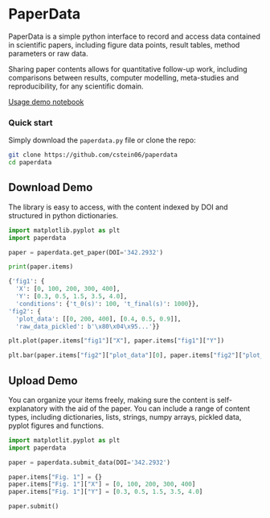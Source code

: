 # PaperData

PaperData is a simple python interface to record and access data contained in scientific papers, including figure data points, result tables, method parameters or raw data. 

Sharing paper contents allows for quantitative follow-up work, including comparisons between results, computer modelling, meta-studies and reproducibility, for any scientific domain.  

[Usage demo notebook](https://colab.research.google.com/drive/1ekgu4QaY-OXwAiqG27GqWnB7V1N3QeQh?usp=sharing)

### Quick start

Simply download the `paperdata.py` file or clone the repo:
```bash
git clone https://github.com/cstein06/paperdata
cd paperdata
```

## Download Demo

The library is easy to access, with the content indexed by DOI and structured in python dictionaries.

```python
import matplotlib.pyplot as plt
import paperdata

paper = paperdata.get_paper(DOI='342.2932')

print(paper.items)

{'fig1': {
  'X': [0, 100, 200, 300, 400],
  'Y': [0.3, 0.5, 1.5, 3.5, 4.0],
  'conditions': {'t_0(s)': 100, 't_final(s)': 1000}},
'fig2': {
  'plot_data': [[0, 200, 400], [0.4, 0.5, 0.9]],
  'raw_data_pickled': b'\x80\x04\x95...'}}

plt.plot(paper.items["fig1"]["X"], paper.items["fig1"]["Y"])

plt.bar(paper.items["fig2"]["plot_data"][0], paper.items["fig2"]["plot_data"][1])
```

## Upload Demo

You can organize your items freely, making sure the content is self-explanatory with the aid of the paper. You can include a range of content types, including dictionaries, lists, strings, numpy arrays, pickled data, pyplot figures and functions.

```python
import matplotlit.pyplot as plt
import paperdata

paper = paperdata.submit_data(DOI='342.2932')

paper.items["Fig. 1"] = {}
paper.items["Fig. 1"]["X"] = [0, 100, 200, 300, 400]
paper.items["Fig. 1"]["Y"] = [0.3, 0.5, 1.5, 3.5, 4.0]

paper.submit()
```
